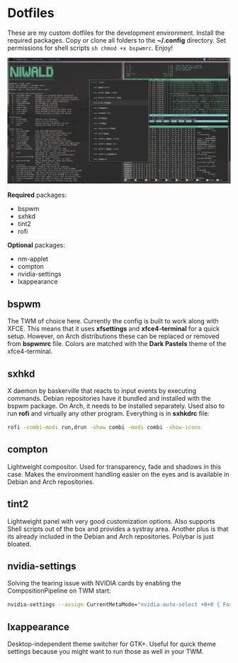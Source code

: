 # Dotfiles
These are my custom dotfiles for the development environment.
Install the required packages. Copy or clone all folders to the **~/.config** directory.
Set permissions for shell scripts ```sh chmod +x bspwmrc```. Enjoy!

![Environment](https://github.com/niwald/Dotfiles/blob/main/img/twm-de-2.png)

**Required** packages: 
+ bspwm
+ sxhkd
+ tint2
+ rofi

**Optional** packages: 
+ nm-applet
+ compton
+ nvidia-settings
+ lxappearance



## bspwm
The TWM of choice here. Currently the config is built to work along with XFCE. 
This means that it uses **xfsettings** and **xfce4-terminal** for a quick setup. 
However, on Arch distributions these can be replaced or removed from **bspwmrc** file.
Colors are matched with the **Dark Pastels** theme of the xfce4-terminal.

## sxhkd
X daemon by baskerville that reacts to input events by executing commands. Debian repositories have it bundled and installed with the bspwm package.
On Arch, it needs to be installed separately. Used also to run **rofi** and virtually any other program. Everything is in **sxhkdrc** file: 
```sh
rofi -combi-modi run,drun -show combi -modi combi -show-icons
```

## compton
Lightweight compositor. Used for transparency, fade and shadows in this case. 
Makes the environment handling easier on the eyes and is available in Debian and Arch repositories. 

## tint2 
Lightweight panel with very good customization options. Also supports Shell scripts out of the box and provides a systray area.
Another plus is that its already included in the Debian and Arch repositories. Polybar is just bloated. 

## nvidia-settings
Solving the tearing issue with NVIDIA cards by enabling the CompositionPipeline on TWM start:

```sh
nvidia-settings --assign CurrentMetaMode="nvidia-auto-select +0+0 { ForceFullCompositionPipeline = On }"
```

## lxappearance
Desktop-independent theme switcher for GTK+. Useful for quick theme settings because you might want to run those as well in your TWM.
